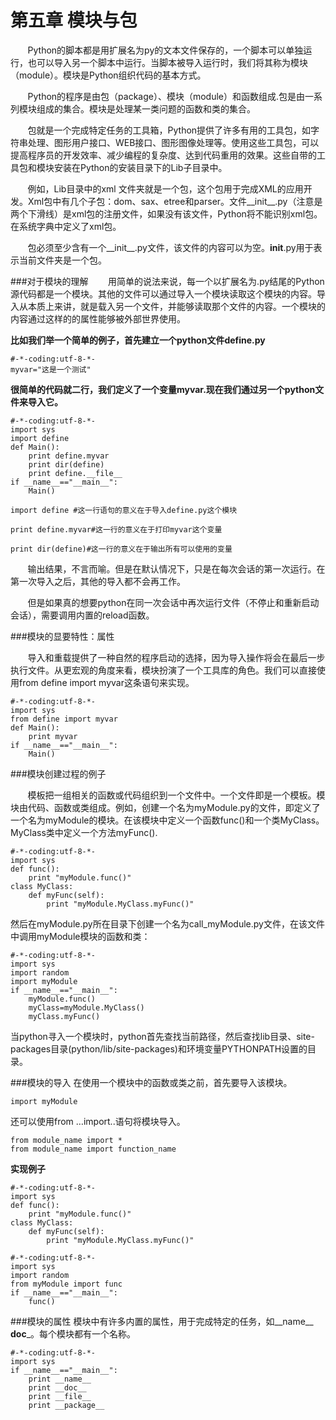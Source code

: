 # 第五章 模块与包


  &#160; &#160; &#160; &#160;Python的脚本都是用扩展名为py的文本文件保存的，一个脚本可以单独运行，也可以导入另一个脚本中运行。当脚本被导入运行时，我们将其称为模块（module）。模块是Python组织代码的基本方式。
  
  &#160; &#160; &#160; &#160;Python的程序是由包（package）、模块（module）和函数组成.包是由一系列模块组成的集合。模块是处理某一类问题的函数和类的集合。
  
  &#160; &#160; &#160; &#160;包就是一个完成特定任务的工具箱，Python提供了许多有用的工具包，如字符串处理、图形用户接口、WEB接口、图形图像处理等。使用这些工具包，可以提高程序员的开发效率、减少编程的复杂度、达到代码重用的效果。这些自带的工具包和模块安装在Python的安装目录下的Lib子目录中。

  &#160; &#160; &#160; &#160;例如，Lib目录中的xml 文件夹就是一个包，这个包用于完成XML的应用开发。Xml包中有几个子包：dom、sax、etree和parser。文件__init__.py（注意是两个下滑线）是xml包的注册文件，如果没有该文件，Python将不能识别xml包。在系统字典中定义了xml包。
  
  &#160; &#160; &#160; &#160;包必须至少含有一个__init__.py文件，该文件的内容可以为空。__init__.py用于表示当前文件夹是一个包。
  
###对于模块的理解
  &#160; &#160; &#160; &#160;用简单的说法来说，每一个以扩展名为.py结尾的Python源代码都是一个模块。其他的文件可以通过导入一个模块读取这个模块的内容。导入从本质上来讲，就是载入另一个文件，并能够读取那个文件的内容。一个模块的内容通过这样的的属性能够被外部世界使用。
  
**比如我们举一个简单的例子，首先建立一个python文件define.py**
```
#-*-coding:utf-8-*-
myvar="这是一个测试"
```
**很简单的代码就二行，我们定义了一个变量myvar.现在我们通过另一个python文件来导入它。**

```
#-*-coding:utf-8-*-
import sys
import define
def Main():
    print define.myvar
    print dir(define)
    print define.__file__
if __name__=="__main__":
    Main()
```

```
import define #这一行语句的意义在于导入define.py这个模块

print define.myvar#这一行的意义在于打印myvar这个变量

print dir(define)#这一行的意义在于输出所有可以使用的变量
```


  &#160; &#160; &#160; &#160;输出结果，不言而喻。但是在默认情况下，只是在每次会话的第一次运行。在第一次导入之后，其他的导入都不会再工作。
  
  &#160; &#160; &#160; &#160;但是如果真的想要python在同一次会话中再次运行文件（不停止和重新启动会话），需要调用内置的reload函数。
  
###模块的显要特性：属性

  &#160; &#160; &#160; &#160;导入和重载提供了一种自然的程序启动的选择，因为导入操作将会在最后一步执行文件。从更宏观的角度来看，模块扮演了一个工具库的角色。我们可以直接使用from define import myvar这条语句来实现。
  
```
#-*-coding:utf-8-*-
import sys
from define import myvar
def Main():
    print myvar
if __name__=="__main__":
    Main()
```

###模块创建过程的例子

  &#160; &#160; &#160; &#160;模板把一组相关的函数或代码组织到一个文件中。一个文件即是一个模板。模块由代码、函数或类组成。例如，创建一个名为myModule.py的文件，即定义了一个名为myModule的模块。在该模块中定义一个函数func()和一个类MyClass。MyClass类中定义一个方法myFunc().
  
```
#-*-coding:utf-8-*-
import sys
def func():
    print "myModule.func()"
class MyClass:
    def myFunc(self):
        print "myModule.MyClass.myFunc()"
```
        
然后在myModule.py所在目录下创建一个名为call_myModule.py文件，在该文件中调用myModule模块的函数和类：

```
#-*-coding:utf-8-*-
import sys
import random
import myModule
if __name__=="__main__":
    myModule.func()
    myClass=myModule.MyClass()
    myClass.myFunc()
```

当python寻入一个模块时，python首先查找当前路径，然后查找lib目录、site-packages目录(python/lib/site-packages)和环境变量PYTHONPATH设置的目录。

###模块的导入
在使用一个模块中的函数或类之前，首先要导入该模块。

```
import myModule
```

还可以使用from …import..语句将模块导入。
```
from module_name import *
from module_name import function_name
```

**实现例子**

```
#-*-coding:utf-8-*-
import sys
def func():
    print "myModule.func()"
class MyClass:
    def myFunc(self):
        print "myModule.MyClass.myFunc()"

#-*-coding:utf-8-*-
import sys
import random
from myModule import func
if __name__=="__main__":
    func()
```

###模块的属性
模块中有许多内置的属性，用于完成特定的任务，如__name__ __doc___。每个模块都有一个名称。

```
#-*-coding:utf-8-*-
import sys
if __name__=="__main__":
    print __name__
    print __doc__
    print __file__
    print __package__
```
